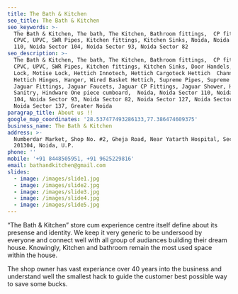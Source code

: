 ```yaml
---
title: The Bath & Kitchen
seo_title: The Bath & Kitchen
seo_keywords: >-
  The Bath & Kitchen, The bath, The Kitchen, Bathroom fittings,  CP fittings,
  CPVC, UPVC, SWR Pipes, Kitchen fittings, Kitchen Sinks, Noida, Noida Sector
  110, Noida Sector 104, Noida Sector 93, Noida Sector 82
seo_description: >-
  The Bath & Kitchen, The bath, The Kitchen, Bathroom fittings,  CP fittings,
  CPVC, UPVC, SWR Pipes, Kitchen fittings, Kitchen Sinks, Door Handels, Door
  Lock, Motise Lock, Hettich Innotech, Hettich Cargoteck Hettich  Channel,
  Hettich Hinges, Hanger, Wired Basket Hettich, Supreme Pipes, Supreme Fittings,
  Jaguar Fittings, Jaguar Faucets, Jaguar CP Fittings, Jaguar Shower, Hindware
  Sanitry, Hindware One piece cumboard,  Noida, Noida Sector 110, Noida Sector
  104, Noida Sector 93, Noida Sector 82, Noida Sector 127, Noida Sector 128,
  Noida Sector 137, Greater Noida
paragrap_title: About us !!
google_map_coordinates: '28.537477493286133,77.386474609375'
business_name: The Bath & Kitchen
address: >-
  Numberdar Market, Shop No. #2, Gheja Road, Near Yatarth Hospital, Sector 110,
  201304, Noida, U.P.
phone: ''
mobile: '+91 8448505951, +91 9625229816'
email: bathandkitchen@gmail.com
slides:
  - image: /images/slide1.jpg
  - image: /images/slide2.jpg
  - image: /images/slide3.jpg
  - image: /images/slide4.jpg
  - image: /images/slide5.jpg
---
```

“The Bath & Kitchen” store cum experience centre itself define about its presense and identity. We keep it very generic to be undersood by everyone and connect well with all group of audiances building their dream house. Knowingly, Kitchen and bathroom remain the most used space within the house.

The shop owner has vast experiance over 40 years into the business and understand well the smallest hack to guide the customer best possible way to save some bucks.
